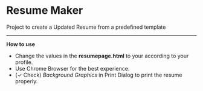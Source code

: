 # Resume Maker

Project to create a Updated Resume from a predefined template

--------------------------------------------------------------

<b>How to use</b>
- Change the values in the <b>resumepage.html</b> to your according to your profile.
- Use Chrome Browser for the best experience.
- (✓ Check) <i>Background Graphics</i> in Print Dialog to print the resume properly.
